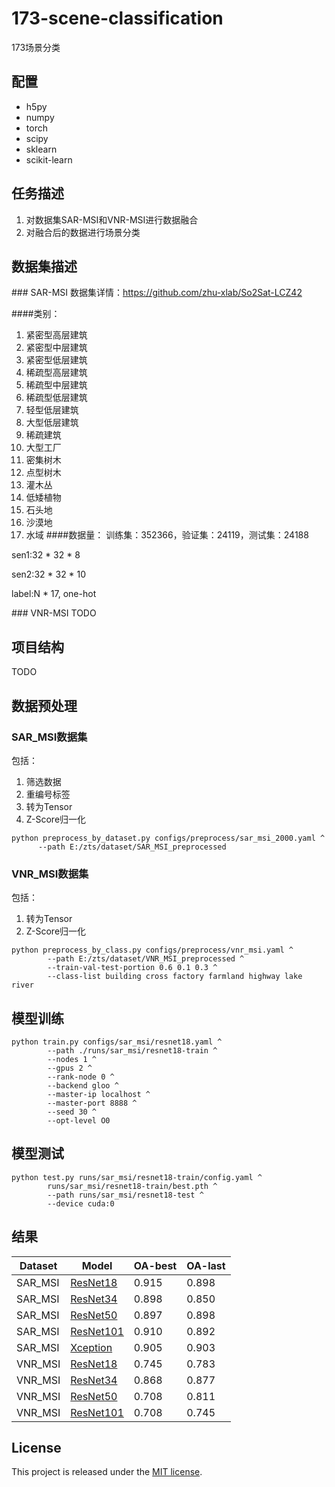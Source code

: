 # 173-scene-classification
173场景分类

## <a name='requirements'> </a>配置
- h5py
- numpy
- torch 
- scipy 
- sklearn 
- scikit-learn

## <a name='task'> </a>任务描述
1. 对数据集SAR-MSI和VNR-MSI进行数据融合
2. 对融合后的数据进行场景分类

## <a name='dataset'> </a>数据集描述
###<a name='dataset-sm'> </a>SAR-MSI
数据集详情：https://github.com/zhu-xlab/So2Sat-LCZ42

####类别：
1. 紧密型高层建筑
2. 紧密型中层建筑
3. 紧密型低层建筑
4. 稀疏型高层建筑
5. 稀疏型中层建筑
6. 稀疏型低层建筑
7. 轻型低层建筑
8. 大型低层建筑
9. 稀疏建筑
10. 大型工厂
11. 密集树木
12. 点型树木
13. 灌木丛
14. 低矮植物
15. 石头地
16. 沙漠地
17. 水域
####数据量：
训练集：352366，验证集：24119，测试集：24188

sen1:32 * 32 * 8

sen2:32 * 32 * 10

label:N * 17, one-hot

###<a name='dataset-vm'> </a> VNR-MSI
TODO

## <a name='structure'> </a>项目结构
TODO

## <a name='preprocess'> </a>数据预处理
### SAR_MSI数据集
包括：
1. 筛选数据
2. 重编号标签
3. 转为Tensor
4. Z-Score归一化
```shell
python preprocess_by_dataset.py configs/preprocess/sar_msi_2000.yaml ^
      --path E:/zts/dataset/SAR_MSI_preprocessed
```
### VNR_MSI数据集

包括：

1. 转为Tensor
2. Z-Score归一化

```shell
python preprocess_by_class.py configs/preprocess/vnr_msi.yaml ^
        --path E:/zts/dataset/VNR_MSI_preprocessed ^
        --train-val-test-portion 0.6 0.1 0.3 ^
        --class-list building cross factory farmland highway lake river
```

## <a name='train'> </a>模型训练
```shell
python train.py configs/sar_msi/resnet18.yaml ^
        --path ./runs/sar_msi/resnet18-train ^
        --nodes 1 ^
        --gpus 2 ^
        --rank-node 0 ^
        --backend gloo ^
        --master-ip localhost ^
        --master-port 8888 ^
        --seed 30 ^
        --opt-level O0
```

## <a name='test'> </a>模型测试
```shell
python test.py runs/sar_msi/resnet18-train/config.yaml ^
        runs/sar_msi/resnet18-train/best.pth ^
        --path runs/sar_msi/resnet18-test ^
        --device cuda:0
```

## <a name='result'> </a>结果

| Dataset | Model                                     | OA-best| OA-last|
|---------|-------------------------------------------|-------|-------|
| SAR_MSI | [ResNet18](configs/sar_msi/resnet18.yaml) | 0.915 |0.898|
| SAR_MSI | [ResNet34](configs/sar_msi/resnet34.yaml) | 0.898 |0.850|
| SAR_MSI | [ResNet50](configs/sar_msi/resnet50.yaml) | 0.897 |0.898|
| SAR_MSI | [ResNet101](configs/sar_msi/resnet101.yaml) | 0.910 |0.892|
| SAR_MSI | [Xception](configs/sar_msi/Xception.yaml) | 0.905 |0.903|
| VNR_MSI | [ResNet18](configs/vnr_msi/resnet18.yaml) | 0.745 |0.783|
| VNR_MSI | [ResNet34](configs/vnr_msi/resnet34.yaml) | 0.868 |0.877|
| VNR_MSI | [ResNet50](configs/vnr_msi/resnet50.yaml) | 0.708 |0.811|
| VNR_MSI | [ResNet101](configs/vnr_msi/resnet101.yaml) | 0.708 |0.745|

## <a name="license"></a> License

This project is released under the [MIT license](LICENSE).
